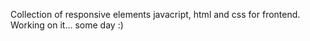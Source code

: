 Collection of responsive elements javacript, html and css for frontend. Working on it... some day :)


